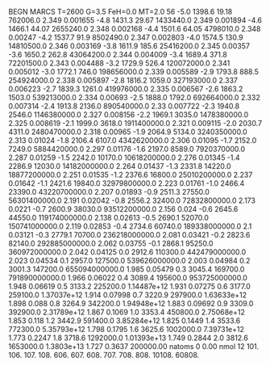 BEGN
MARCS T=2600 G=3.5 FeH=0.0 MT=2.0
                  56
-5.0 1398.6 19.18 762006.0 2.349 0.001655 
-4.8 1431.3 29.67 1433440.0 2.349 0.001894 
-4.6 1466.1 44.07 2655240.0 2.348 0.002168 
-4.4 1501.6 64.05 4798010.0 2.348 0.00247 
-4.2 1537.7 91.9 8502490.0 2.347 0.002803 
-4.0 1574.5 130.9 14810500.0 2.346 0.003169 
-3.8 1611.9 185.6 25416200.0 2.345 0.00357 
-3.6 1650.2 262.8 43064200.0 2.344 0.004009 
-3.4 1689.4 371.8 72201500.0 2.343 0.004488 
-3.2 1729.9 526.4 120072000.0 2.341 0.005012 
-3.0 1772.1 746.0 198656000.0 2.339 0.005589 
-2.9 1793.8 888.5 254924000.0 2.338 0.005897 
-2.8 1816.2 1059.0 327193000.0 2.337 0.006223 
-2.7 1839.3 1261.0 419976000.0 2.335 0.006567 
-2.6 1863.2 1503.0 539213000.0 2.334 0.00693 
-2.5 1888.0 1792.0 692664000.0 2.332 0.007314 
-2.4 1913.8 2136.0 890540000.0 2.33 0.007722 
-2.3 1940.8 2546.0 1146380000.0 2.327 0.008156 
-2.2 1969.1 3035.0 1478380000.0 2.325 0.008619 
-2.1 1999.0 3618.0 1911400000.0 2.321 0.009115 
-2.0 2030.7 4311.0 2480470000.0 2.318 0.00965 
-1.9 2064.9 5134.0 3240350000.0 2.313 0.01024 
-1.8 2106.4 6107.0 4342620000.0 2.306 0.01095 
-1.7 2152.0 7249.0 5884420000.0 2.297 0.01176 
-1.6 2197.0 8589.0 7920370000.0 2.287 0.01259 
-1.5 2242.0 10170.0 10618200000.0 2.276 0.01345 
-1.4 2286.9 12030.0 14182000000.0 2.264 0.01437 
-1.3 2331.8 14220.0 18877200000.0 2.251 0.01535 
-1.2 2376.6 16800.0 25010200000.0 2.237 0.01642 
-1.1 2421.6 19840.0 32979800000.0 2.223 0.01761 
-1.0 2466.4 23390.0 43220700000.0 2.207 0.01893 
-0.9 2511.3 27550.0 56301400000.0 2.191 0.02042 
-0.8 2556.2 32400.0 72832800000.0 2.173 0.0221 
-0.7 2600.9 38030.0 93512200000.0 2.156 0.024 
-0.6 2645.6 44550.0 119174000000.0 2.138 0.02613 
-0.5 2690.1 52070.0 150741000000.0 2.119 0.02853 
-0.4 2734.6 60740.0 189338000000.0 2.1 0.03121 
-0.3 2779.1 70700.0 236218000000.0 2.081 0.03421 
-0.2 2823.6 82140.0 292885000000.0 2.062 0.03755 
-0.1 2868.1 95250.0 360972000000.0 2.042 0.04125 
0.0 2912.6 110300.0 442479000000.0 2.023 0.04534 
0.1 2957.0 127500.0 539626000000.0 2.003 0.04984 
0.2 3001.3 147200.0 655094000000.0 1.985 0.05479 
0.3 3045.4 169700.0 791890000000.0 1.966 0.06022 
0.4 3089.4 195600.0 953725000000.0 1.948 0.06619 
0.5 3133.2 225200.0 1.14487e+12 1.931 0.07275 
0.6 3177.0 259100.0 1.37037e+12 1.914 0.07998 
0.7 3220.9 297900.0 1.63633e+12 1.898 0.088 
0.8 3264.9 342200.0 1.94948e+12 1.883 0.09692 
0.9 3309.0 392900.0 2.31789e+12 1.867 0.1069 
1.0 3353.4 450800.0 2.75068e+12 1.853 0.118 
1.2 3442.9 591400.0 3.85284e+12 1.825 0.1449 
1.4 3533.6 772300.0 5.35793e+12 1.798 0.1795 
1.6 3625.6 1002000.0 7.39731e+12 1.773 0.2247 
1.8 3718.6 1292000.0 1.01393e+13 1.749 0.2844 
2.0 3812.6 1653000.0 1.3803e+13 1.727 0.3637 
200000.00
natoms              0      0.00
nmol          12
          101.         106.       107.      108.         606.        607.        608.
          707.         708.       808.    10108.       60808.

